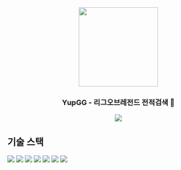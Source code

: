 
<div align="center">

<!-- logo -->
<img src="https://upload.wikimedia.org/wikipedia/commons/thumb/d/d8/League_of_Legends_2019_vector.svg/320px-League_of_Legends_2019_vector.svg.png" width="180"/>

<h3>YupGG - 리그오브레전드 전적검색 💼</h3>

<img src="https://img.shields.io/badge/프로젝트 기간-2024.08.05 ~ 2024.09.06-skyblue?style=flat&logo=&logoColor=white" />

</div> 

<h2>기술 스택</h2>
<div style="display:inline-block;">
  <img src="https://img.shields.io/badge/java-%23ED8B00.svg?style=for-the-badge&logo=openjdk&logoColor=white" />
  <img src="https://img.shields.io/badge/Spring-6DB33F?style=for-the-badge&logo=spring&logoColor=white"/>
  <img src="https://img.shields.io/badge/HTML-239120?style=for-the-badge&logo=html5&logoColor=white"/>
  <img src="https://img.shields.io/badge/CSS-239120?&style=for-the-badge&logo=css3&logoColor=white" />
  <img src="https://img.shields.io/badge/Bootstrap-563D7C?style=for-the-badge&logo=bootstrap&logoColor=white"/>
  <img src="https://img.shields.io/badge/JavaScript-F7DF1E?style=for-the-badge&logo=JavaScript&logoColor=white"/>
  <img src="https://img.shields.io/badge/mysql-4479A1.svg?style=for-the-badge&logo=mysql&logoColor=white" />
</div>
